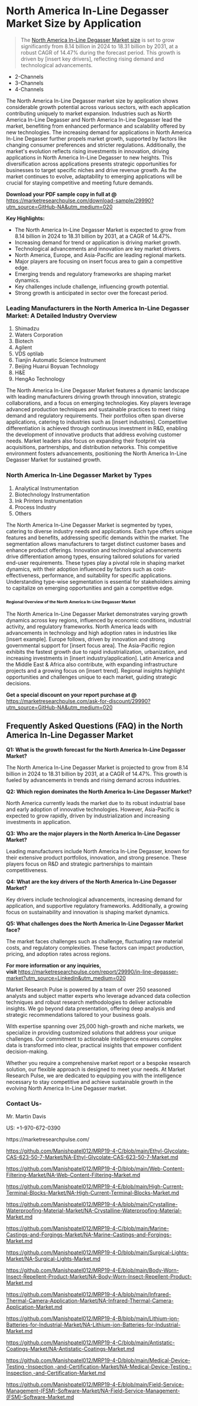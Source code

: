 <h1>North America In-Line Degasser Market&nbsp;Size by Application</h1><blockquote><p>The <a href="https://marketresearchpulse.com/download-sample/29990?utm_source=GitHub-NA&amp;utm_medium=020">North America In-Line Degasser Market size</a> is set to grow significantly from 8.14 billion in 2024 to 18.31 billion by 2031, at a robust CAGR of 14.47% during the forecast period. This growth is driven by [insert key drivers], reflecting rising demand and technological advancements.</p></blockquote><ul><li>2-Channels<li> 3-Channels<li> 4-Channels</li></ul><p>The North America In-Line Degasser market size by application shows considerable growth potential across various sectors, with each application contributing uniquely to market expansion. Industries such as North America In-Line Degasser and North America In-Line Degasser lead the market, benefiting from enhanced performance and scalability offered by new technologies. The increasing demand for applications in North America In-Line Degasser further propels market growth, supported by factors like changing consumer preferences and stricter regulations. Additionally, the market's evolution reflects rising investments in innovation, driving applications in North America In-Line Degasser to new heights. This diversification across applications presents strategic opportunities for businesses to target specific niches and drive revenue growth. As the market continues to evolve, adaptability to emerging applications will be crucial for staying competitive and meeting future demands.</p><p><strong>Download your PDF sample copy in full at @ </strong><a href="https://marketresearchpulse.com/download-sample/29990?utm_source=GitHub-NA&amp;utm_medium=020">https://marketresearchpulse.com/download-sample/29990?utm_source=GitHub-NA&amp;utm_medium=020</a></p><p><strong>Key Highlights: </strong></p><ul><li>The North America In-Line Degasser Market is expected to grow from 8.14 billion in 2024 to 18.31 billion by 2031, at a CAGR of 14.47%.</li><li>Increasing demand for trend or application is driving market growth.</li><li>Technological advancements and innovation are key market drivers.</li><li>North America, Europe, and Asia-Pacific are leading regional markets.</li><li>Major players are focusing on insert focus area to gain a competitive edge.</li><li>Emerging trends and regulatory frameworks are shaping market dynamics.</li><li>Key challenges include challenge, influencing growth potential.</li><li>Strong growth is anticipated in sector over the forecast period.</li></ul><h3>Leading Manufacturers in the North America In-Line Degasser Market: A Detailed Industry Overview</h3><ol><li>Shimadzu</li><li>Waters Corporation</li><li>Biotech</li><li>Agilent</li><li>VDS optilab</li><li>Tianjin Automatic Science Instrument</li><li>Beijing Huarui Boyuan Technology</li><li>H&E</li><li>HengAo Technology</li></ol><div class="flex max-w-full flex-col flex-grow"><div class="min-h-8 text-message flex w-full flex-col items-end gap-2 whitespace-normal break-words [.text-message+&amp;]:mt-5" dir="auto" data-message-author-role="assistant" data-message-id="fd8432e4-4910-450d-b182-61b7bfb0a01f" data-message-model-slug="gpt-4o"><div class="flex w-full flex-col gap-1 empty:hidden first:pt-[3px]"><div class="markdown prose w-full break-words dark:prose-invert light"><p>The North America In-Line Degasser Market features a dynamic landscape with leading manufacturers driving growth through innovation, strategic collaborations, and a focus on emerging technologies. Key players leverage advanced production techniques and sustainable practices to meet rising demand and regulatory requirements. Their portfolios often span diverse applications, catering to industries such as [insert industries]. Competitive differentiation is achieved through continuous investment in R&amp;D, enabling the development of innovative products that address evolving customer needs. Market leaders also focus on expanding their footprint via acquisitions, partnerships, and distribution networks. This competitive environment fosters advancements, positioning the North America In-Line Degasser Market for sustained growth.</p></div></div></div></div><h3>North America In-Line Degasser Market by Types</h3><ol><li>Analytical Instrumentation<li> Biotechnology Instrumentation<li> Ink Printers Instrumentation<li> Process Industry<li> Others</li></ol><div class="flex max-w-full flex-col flex-grow"><div class="min-h-8 text-message flex w-full flex-col items-end gap-2 whitespace-normal break-words [.text-message+&amp;]:mt-5" dir="auto" data-message-author-role="assistant" data-message-id="084470be-0bb7-4664-bddf-5156b4f41249" data-message-model-slug="gpt-4o-mini"><div class="flex w-full flex-col gap-1 empty:hidden first:pt-[3px]"><div class="markdown prose w-full break-words dark:prose-invert light"><p>The North America In-Line Degasser Market is segmented by types, catering to diverse industry needs and applications. Each type offers unique features and benefits, addressing specific demands within the market. The segmentation allows manufacturers to target distinct customer bases and enhance product offerings. Innovation and technological advancements drive differentiation among types, ensuring tailored solutions for varied end-user requirements. These types play a pivotal role in shaping market dynamics, with their adoption influenced by factors such as cost-effectiveness, performance, and suitability for specific applications. Understanding type-wise segmentation is essential for stakeholders aiming to capitalize on emerging opportunities and gain a competitive edge.</p></div></div></div></div><h3><span style="font-size: 11px;">Regional Overview of the North America In-Line Degasser Market</span></h3><div class="flex max-w-full flex-col flex-grow"><div class="min-h-8 text-message flex w-full flex-col items-end gap-2 whitespace-normal break-words [.text-message+&amp;]:mt-5" dir="auto" data-message-author-role="assistant" data-message-id="e9038762-ce64-4e30-91c9-9bd413514231" data-message-model-slug="gpt-4o-mini"><div class="flex w-full flex-col gap-1 empty:hidden first:pt-[3px]"><div class="markdown prose w-full break-words dark:prose-invert light"><p>The North America In-Line Degasser Market demonstrates varying growth dynamics across key regions, influenced by economic conditions, industrial activity, and regulatory frameworks. North America leads with advancements in technology and high adoption rates in industries like [insert example]. Europe follows, driven by innovation and strong governmental support for [insert focus area]. The Asia-Pacific region exhibits the fastest growth due to rapid industrialization, urbanization, and increasing investments in [insert industry/application]. Latin America and the Middle East &amp; Africa also contribute, with expanding infrastructure projects and a growing focus on [insert trend]. Regional insights highlight opportunities and challenges unique to each market, guiding strategic decisions.</p></div></div></div></div><p><strong>Get a special discount on your report purchase at @ </strong><a href="https://marketresearchpulse.com/ask-for-discount/29990?utm_source=GitHub-NA&amp;utm_medium=020">https://marketresearchpulse.com/ask-for-discount/29990?utm_source=GitHub-NA&amp;utm_medium=020</a></p><h2>Frequently Asked Questions (FAQ) in the North America In-Line Degasser Market</h2><p><strong>Q1: What is the growth forecast for the North America In-Line Degasser Market?</strong></p><p>The North America In-Line Degasser Market is projected to grow from 8.14 billion in 2024 to 18.31 billion by 2031, at a CAGR of 14.47%. This growth is fueled by advancements in trends and rising demand across industries.</p><p><strong>Q2: Which region dominates the North America In-Line Degasser Market?</strong></p><p>North America currently leads the market due to its robust industrial base and early adoption of innovative technologies. However, Asia-Pacific is expected to grow rapidly, driven by industrialization and increasing investments in application.</p><p><strong>Q3: Who are the major players in the North America In-Line Degasser Market?</strong></p><p>Leading manufacturers include North America In-Line Degasser, known for their extensive product portfolios, innovation, and strong presence. These players focus on R&amp;D and strategic partnerships to maintain competitiveness.</p><p><strong>Q4: What are the key drivers of the North America In-Line Degasser Market?</strong></p><p>Key drivers include technological advancements, increasing demand for application, and supportive regulatory frameworks. Additionally, a growing focus on sustainability and innovation is shaping market dynamics.</p><p><strong>Q5: What challenges does the North America In-Line Degasser Market face?</strong></p><p>The market faces challenges such as challenge, fluctuating raw material costs, and regulatory complexities. These factors can impact production, pricing, and adoption rates across regions.</p><p><strong>For more information or any inquiries, visit&nbsp;</strong><a href="https://marketresearchpulse.com/report/29990/in-line-degasser-market?utm_source=Linkedin&utm_medium=020">https://marketresearchpulse.com/report/29990/in-line-degasser-market?utm_source=Linkedin&utm_medium=020</a></p><p>Market Research Pulse is powered by a team of over 250 seasoned analysts and subject matter experts who leverage advanced data collection techniques and robust research methodologies to deliver actionable insights. We go beyond data presentation, offering deep analysis and strategic recommendations tailored to your business goals.</p><p>With expertise spanning over 25,000 high-growth and niche markets, we specialize in providing customized solutions that address your unique challenges. Our commitment to actionable intelligence ensures complex data is transformed into clear, practical insights that empower confident decision-making.</p><p>Whether you require a comprehensive market report or a bespoke research solution, our flexible approach is designed to meet your needs. At Market Research Pulse, we are dedicated to equipping you with the intelligence necessary to stay competitive and achieve sustainable growth in the evolving North America In-Line Degasser market.</p><h3><strong>Contact Us-</strong></h3><p>Mr. Martin Davis</p><p>US: +1-970-672-0390</p><p>https://marketresearchpulse.com/</p><p><a href="https://github.com/Manishpatel012/MRP19-4-C/blob/main/Ethyl-Glycolate-CAS-623-50-7-Market/NA-Ethyl-Glycolate-CAS-623-50-7-Market.md">https://github.com/Manishpatel012/MRP19-4-C/blob/main/Ethyl-Glycolate-CAS-623-50-7-Market/NA-Ethyl-Glycolate-CAS-623-50-7-Market.md</a></p><p><a href="https://github.com/Manishpatel012/MRP19-4-D/blob/main/Web-Content-Filtering-Market/NA-Web-Content-Filtering-Market.md">https://github.com/Manishpatel012/MRP19-4-D/blob/main/Web-Content-Filtering-Market/NA-Web-Content-Filtering-Market.md</a></p><p><a href="https://github.com/Manishpatel012/MRP19-4-E/blob/main/High-Current-Terminal-Blocks-Market/NA-High-Current-Terminal-Blocks-Market.md">https://github.com/Manishpatel012/MRP19-4-E/blob/main/High-Current-Terminal-Blocks-Market/NA-High-Current-Terminal-Blocks-Market.md</a></p><p><a href="https://github.com/Manishpatel012/MRP19-4-A/blob/main/Crystalline-Waterproofing-Material-Market/NA-Crystalline-Waterproofing-Material-Market.md">https://github.com/Manishpatel012/MRP19-4-A/blob/main/Crystalline-Waterproofing-Material-Market/NA-Crystalline-Waterproofing-Material-Market.md</a></p><p><a href="https://github.com/Manishpatel012/MRP19-4-C/blob/main/Marine-Castings-and-Forgings-Market/NA-Marine-Castings-and-Forgings-Market.md">https://github.com/Manishpatel012/MRP19-4-C/blob/main/Marine-Castings-and-Forgings-Market/NA-Marine-Castings-and-Forgings-Market.md</a></p><p><a href="https://github.com/Manishpatel012/MRP19-4-D/blob/main/Surgical-Lights-Market/NA-Surgical-Lights-Market.md">https://github.com/Manishpatel012/MRP19-4-D/blob/main/Surgical-Lights-Market/NA-Surgical-Lights-Market.md</a></p><p><a href="https://github.com/Manishpatel012/MRP19-4-E/blob/main/Body-Worn-Insect-Repellent-Product-Market/NA-Body-Worn-Insect-Repellent-Product-Market.md">https://github.com/Manishpatel012/MRP19-4-E/blob/main/Body-Worn-Insect-Repellent-Product-Market/NA-Body-Worn-Insect-Repellent-Product-Market.md</a></p><p><a href="https://github.com/Manishpatel012/MRP19-4-A/blob/main/Infrared-Thermal-Camera-Application-Market/NA-Infrared-Thermal-Camera-Application-Market.md">https://github.com/Manishpatel012/MRP19-4-A/blob/main/Infrared-Thermal-Camera-Application-Market/NA-Infrared-Thermal-Camera-Application-Market.md</a></p><p><a href="https://github.com/Manishpatel012/MRP19-4-B/blob/main/Lithium-ion-Batteries-for-Industrial-Market/NA-Lithium-ion-Batteries-for-Industrial-Market.md">https://github.com/Manishpatel012/MRP19-4-B/blob/main/Lithium-ion-Batteries-for-Industrial-Market/NA-Lithium-ion-Batteries-for-Industrial-Market.md</a></p><p><a href="https://github.com/Manishpatel012/MRP19-4-C/blob/main/Antistatic-Coatings-Market/NA-Antistatic-Coatings-Market.md">https://github.com/Manishpatel012/MRP19-4-C/blob/main/Antistatic-Coatings-Market/NA-Antistatic-Coatings-Market.md</a></p><p><a href="https://github.com/Manishpatel012/MRP19-4-D/blob/main/Medical-Device-Testing,-Inspection,-and-Certification-Market/NA-Medical-Device-Testing,-Inspection,-and-Certification-Market.md">https://github.com/Manishpatel012/MRP19-4-D/blob/main/Medical-Device-Testing,-Inspection,-and-Certification-Market/NA-Medical-Device-Testing,-Inspection,-and-Certification-Market.md</a></p><p><a href="https://github.com/Manishpatel012/MRP19-4-E/blob/main/Field-Service-Management-(FSM)-Software-Market/NA-Field-Service-Management-(FSM)-Software-Market.md">https://github.com/Manishpatel012/MRP19-4-E/blob/main/Field-Service-Management-(FSM)-Software-Market/NA-Field-Service-Management-(FSM)-Software-Market.md</a></p>

